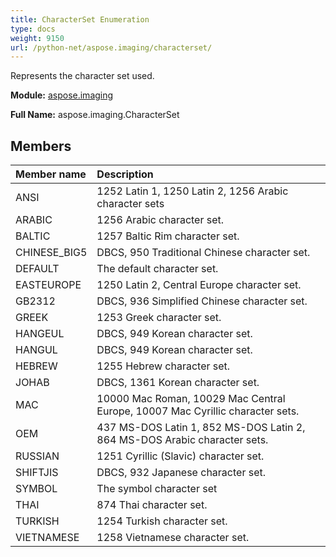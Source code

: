 ```yaml
---
title: CharacterSet Enumeration
type: docs
weight: 9150
url: /python-net/aspose.imaging/characterset/
---
```


Represents the character set used.

**Module:** [aspose.imaging](/imaging/python-net/aspose.imaging/)

**Full Name:** aspose.imaging.CharacterSet

## **Members**
| **Member name** | **Description** |
| :- | :- |
| ANSI | 1252 Latin 1, 1250 Latin 2, 1256 Arabic character sets |
| ARABIC | 1256 Arabic character set. |
| BALTIC | 1257 Baltic Rim character set. |
| CHINESE_BIG5 | DBCS, 950 Traditional Chinese character set. |
| DEFAULT | The default character set. |
| EASTEUROPE | 1250 Latin 2, Central Europe character set. |
| GB2312 | DBCS, 936 Simplified Chinese character set. |
| GREEK | 1253 Greek character set. |
| HANGEUL | DBCS, 949 Korean character set. |
| HANGUL | DBCS, 949 Korean character set. |
| HEBREW | 1255 Hebrew character set. |
| JOHAB | DBCS, 1361 Korean character set. |
| MAC | 10000 Mac Roman, 10029 Mac Central Europe, 10007 Mac Cyrillic character sets. |
| OEM | 437 MS-DOS Latin 1, 852 MS-DOS Latin 2, 864 MS-DOS Arabic character sets. |
| RUSSIAN | 1251 Cyrillic (Slavic) character set. |
| SHIFTJIS | DBCS, 932 Japanese character set. |
| SYMBOL | The symbol character set |
| THAI | 874 Thai character set. |
| TURKISH | 1254 Turkish character set. |
| VIETNAMESE | 1258 Vietnamese character set. |
